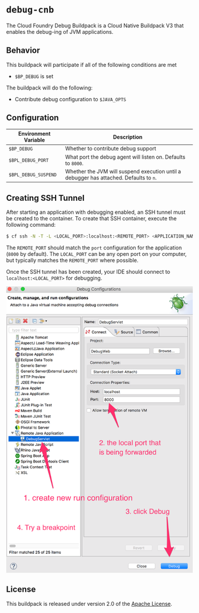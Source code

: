 # `debug-cnb`
The Cloud Foundry Debug Buildpack is a Cloud Native Buildpack V3 that enables the debug-ing of JVM applications.

## Behavior
This buildpack will participate if all of the following conditions are met

* `$BP_DEBUG` is set

The buildpack will do the following:

* Contribute debug configuration to `$JAVA_OPTS`

## Configuration 
| Environment Variable | Description
| -------------------- | -----------
| `$BP_DEBUG` | Whether to contribute debug support
| `$BPL_DEBUG_PORT` | What port the debug agent will listen on. Defaults to `8000`. 
| `$BPL_DEBUG_SUSPEND` | Whether the JVM will suspend execution until a debugger has attached.  Defaults to `n`. 

## Creating SSH Tunnel
After starting an application with debugging enabled, an SSH tunnel must be created to the container.  To create that SSH container, execute the following command:

```bash
$ cf ssh -N -T -L <LOCAL_PORT>:localhost:<REMOTE_PORT> <APPLICATION_NAME>
```

The `REMOTE_PORT` should match the `port` configuration for the application (`8000` by default).  The `LOCAL_PORT` can be any open port on your computer, but typically matches the `REMOTE_PORT` where possible.

Once the SSH tunnel has been created, your IDE should connect to `localhost:<LOCAL_PORT>` for debugging.

![Eclipse Configuration](eclipse.png)

## License
This buildpack is released under version 2.0 of the [Apache License][a].

[a]: https://www.apache.org/licenses/LICENSE-2.0

